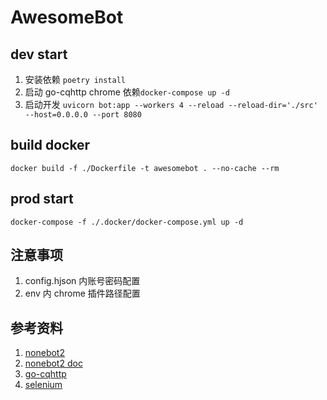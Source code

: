 # AwesomeBot

## dev start

1. 安装依赖 `poetry install`
2. 启动 go-cqhttp chrome 依赖`docker-compose up -d`
3. 启动开发 `uvicorn bot:app --workers 4 --reload --reload-dir='./src' --host=0.0.0.0 --port 8080`

## build docker

`docker build -f ./Dockerfile -t awesomebot . --no-cache --rm`

## prod start

`docker-compose -f ./.docker/docker-compose.yml up -d`

## 注意事项

1. config.hjson 内账号密码配置
2. env 内 chrome 插件路径配置

## 参考资料

1. [nonebot2](https://github.com/nonebot/nonebot2)
2. [nonebot2 doc](https://v2.nonebot.dev/)
3. [go-cqhttp](https://github.com/Mrs4s/go-cqhttp)
4. [selenium](https://www.selenium.dev/documentation/en/)
